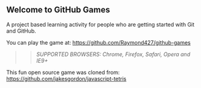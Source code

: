 ## Welcome to GitHub Games

A project based learning activity for people who are getting started with Git and GitHub.

You can play the game at: https://github.com/Raymond427/github-games

>> _*SUPPORTED BROWSERS*: Chrome, Firefox, Safari, Opera and IE9+_

This fun open source game was cloned from: https://github.com/jakesgordon/javascript-tetris

